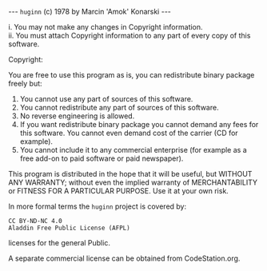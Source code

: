 ---        `huginn` (c) 1978 by Marcin 'Amok' Konarski             ---

  i.  You may not make any changes in Copyright information.  
  ii. You must attach Copyright information to any part of every copy
      of this software.

Copyright:

 You are free to use this program as is, you can redistribute binary
 package freely but:

  1. You cannot use any part of sources of this software.
  2. You cannot redistribute any part of sources of this software.
  3. No reverse engineering is allowed.
  4. If you want redistribute binary package you cannot demand any fees
     for this software.
     You cannot even demand cost of the carrier (CD for example).
  5. You cannot include it to any commercial enterprise (for example
     as a free add-on to paid software or paid newspaper).

 This program is distributed in the hope that it will be useful, but WITHOUT
 ANY WARRANTY; without even the implied warranty of MERCHANTABILITY or
 FITNESS FOR A PARTICULAR PURPOSE. Use it at your own risk.

In more formal terms the `huginn` project is covered by:

    CC BY-ND-NC 4.0
    Aladdin Free Public License (AFPL)

licenses for the general Public.

A separate commercial license can be obtained from CodeStation.org.

